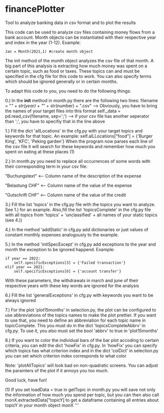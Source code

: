 # financePlotter
Tool to analyze banking data in csv format and to plot the results


This code can be used to analyze csv files containing money flows from a bank account.
Month objects can be instantiated with their respective year and index in the year (1-12).
Example: 

    Jan = Month(2021,1) #create month object

The init method of the month object analyzes the csv file of that month.
A big part of this analysis is extracting how much money was spent on a certain topic, such as food or taxes.
These topics can and must be specified in the cfg file for this code to work.
You can also specify terms which should be ignored generally or in certain months.

To adapt this code to you, you need to do the following things:

0.) In the __init__ method in month.py there are the following two lines:
filename = "<bank>_" + str(year) + "_" + str(number) + ".csv"
--> Obviously, you have to bring the names of your target files into this format
self._data = pd.read_csv(filename, sep=';')
--> if your csv file has another seperator than ';', you have to specifiy that in the line above

1.) Fill the dict 'allLocations' in the cfg.py with your target topics and keywords for that topic. 
An example: self.alLLocations["food"] = {'Burger King', 'KFC', 'Peking garden'} 
When the program now parses each line of the csv file it will search for these keywords and remember 
how much you spent on eating at these places (1)

2.) In month.py you need to replace all occurrences of some words with their corresponding term
in your csv file:

"Buchungstext" <-- Column name of the description of the expense

"Belastung CHF" <-- Column name of the value of the expense

"Gutschrift CHF" <-- Column name of the value of the credit

3.) Fill the list 'topics' in the cfg.py file with the topics you want to analyze. See 1.) for an example. 
Also,fill the list 'topicsComplete' in the cfg.py file with all topics from 'topics' + 'unclassified' + 
all names of your static topics (see 4.))

4.) In the method 'addStatic' in cfg.py add dictionaries or just values of constant monthly expenses analogously to the example.

5.) In the method 'initSpecExcept' in cfg.py add exceptions to the year and month the exception to be ignored happend.
Example:
                     
    if year == 2022:
        self.specificExceptions[3] = {'Failed transaction'}
    elif year == 2021:
        self.specificExceptions[6] = {'account transfer'}
                     
With these parameters, the withdrawals in march and june of their respective years with these
key words are ignored for the analysis

6.) Fill the list 'generalExceptions' in cfg.py with keywords you want to be always ignored

7.) For the plot 'plot15months' in selection.py, the plot can be configured to use
abbreviations of the topics names to make the plot prettier. If you want to use that,
you need to define an abbreviation for each topic name in topicComplete. This you must do in the 
dict 'topicsCompleteAbbrv' in cfg.py. To use it, you also must set the bool 'abbrv' to true in 'plot15months'

8.) If you want to color the individual bars of the bar plot accoding to certain criteria,
you can edit the dict 'howFix' in cfg.py. In 'howFix' you can specify which topics has what criterion index
and in the dict 'colDict' in selection.py you can set which criterion index corresponds to what color

Note: 'plotAllTopics' will look bad on non-quadratic screens. You can adjust the paramters of the plot if it 
annoys you too much.

Good luck, have fun!

(1) If you set loadData = true in getTopic in month.py you will save
not only the information of how much you spend per topic, but you can then also call monX.extractedData["topicY]
to get a dataframe containing all entries about topicY in your month object monX
'''
